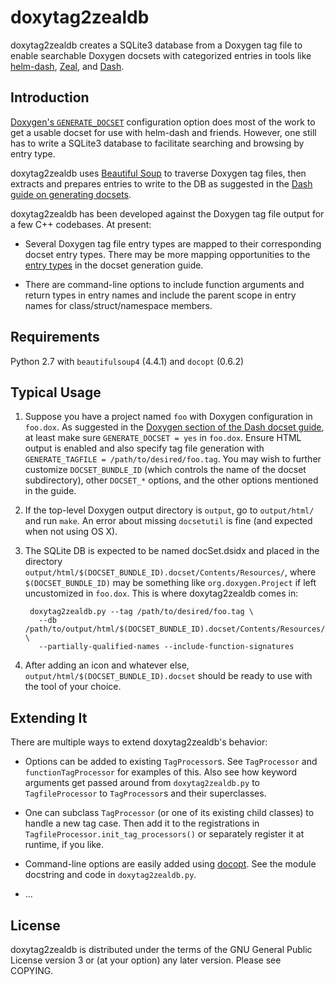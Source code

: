doxytag2zealdb
==============

doxytag2zealdb creates a SQLite3 database from a Doxygen tag file to enable
searchable Doxygen docsets with categorized entries in tools like
[helm-dash][1], [Zeal][2], and [Dash][3].

## Introduction ##

[Doxygen's `GENERATE_DOCSET`][4] configuration option does most of the work to
get a usable docset for use with helm-dash and friends. However, one still has
to write a SQLite3 database to facilitate searching and browsing by entry type.

doxytag2zealdb uses [Beautiful Soup][5] to traverse Doxygen tag files, then
extracts and prepares entries to write to the DB as suggested in the
[Dash guide on generating docsets][6].

doxytag2zealdb has been developed against the Doxygen tag file output for a few
C++ codebases. At present:

- Several Doxygen tag file entry types are mapped to their corresponding docset
  entry types. There may be more mapping opportunities to the [entry types][7]
  in the docset generation guide.

- There are command-line options to include function arguments and return types
  in entry names and include the parent scope in entry names for
  class/struct/namespace members.

## Requirements ##

Python 2.7 with `beautifulsoup4` (4.4.1) and `docopt` (0.6.2)

## Typical Usage ##

1. Suppose you have a project named `foo` with Doxygen configuration in
   `foo.dox`. As suggested in the
   [Doxygen section of the Dash docset guide][8], at least make sure
   `GENERATE_DOCSET = yes` in `foo.dox`. Ensure HTML output is enabled and
   also specify tag file generation with
   `GENERATE_TAGFILE = /path/to/desired/foo.tag`. You may wish to further
   customize `DOCSET_BUNDLE_ID` (which controls the name of the docset
   subdirectory), other `DOCSET_*` options, and the other options mentioned in
   the guide.

2. If the top-level Doxygen output directory is `output`, go to `output/html/`
   and run `make`. An error about missing `docsetutil` is fine (and expected
   when not using OS X).

3. The SQLite DB is expected to be named docSet.dsidx and placed in the
   directory `output/html/$(DOCSET_BUNDLE_ID).docset/Contents/Resources/`,
   where `$(DOCSET_BUNDLE_ID)` may be something like `org.doxygen.Project` if
   left uncustomized in `foo.dox`. This is where doxytag2zealdb comes in:
   
        doxytag2zealdb.py --tag /path/to/desired/foo.tag \
          --db /path/to/output/html/$(DOCSET_BUNDLE_ID).docset/Contents/Resources/docSet.dsidx \
          --partially-qualified-names --include-function-signatures

4. After adding an icon and whatever else,
   `output/html/$(DOCSET_BUNDLE_ID).docset` should be ready to use with the
   tool of your choice.

## Extending It ##

There are multiple ways to extend doxytag2zealdb's behavior:

- Options can be added to existing `TagProcessor`s. See `TagProcessor` and
  `functionTagProcessor` for examples of this. Also see how keyword arguments
  get passed around from `doxytag2zealdb.py` to `TagfileProcessor` to
  `TagProcessor`s and their superclasses.

- One can subclass `TagProcessor` (or one of its existing child classes) to
  handle a new tag case. Then add it to the registrations in
  `TagfileProcessor.init_tag_processors()` or separately register it at
  runtime, if you like.

- Command-line options are easily added using [docopt][9]. See the module
  docstring and code in `doxytag2zealdb.py`.

- ...

## License ##

doxytag2zealdb is distributed under the terms of the GNU General Public License
version 3 or (at your option) any later version. Please see COPYING.

[1]: https://github.com/areina/helm-dash
[2]: https://github.com/zealdocs/zeal
[3]: https://kapeli.com/dash
[4]: http://www.stack.nl/~dimitri/doxygen/manual/config.html#cfg_generate_docset
[5]: https://www.crummy.com/software/BeautifulSoup
[6]: https://kapeli.com/docsets#createsqlite
[7]: https://kapeli.com/docsets#supportedentrytypes
[8]: https://kapeli.com/docsets#doxygen
[9]: http://docopt.org

